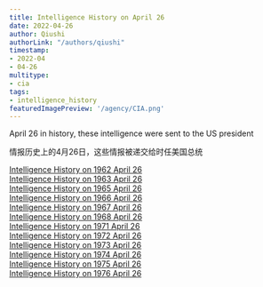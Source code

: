 ```yaml
---
title: Intelligence History on April 26
date: 2022-04-26
author: Qiushi 
authorLink: "/authors/qiushi"
timestamp: 
- 2022-04
- 04-26
multitype: 
- cia
tags: 
- intelligence_history
featuredImagePreview: '/agency/CIA.png'
---
```



April 26 in history, these intelligence were sent to the US president

情报历史上的4月26日，这些情报被递交给时任美国总统

<!--more-->







[Intelligence History on 1962 April 26](/dailybrief/1962-04-26)   
[Intelligence History on 1963 April 26](/dailybrief/1963-04-26)   
[Intelligence History on 1965 April 26](/dailybrief/1965-04-26)   
[Intelligence History on 1966 April 26](/dailybrief/1966-04-26)   
[Intelligence History on 1967 April 26](/dailybrief/1967-04-26)   
[Intelligence History on 1968 April 26](/dailybrief/1968-04-26)   
[Intelligence History on 1971 April 26](/dailybrief/1971-04-26)   
[Intelligence History on 1972 April 26](/dailybrief/1972-04-26)   
[Intelligence History on 1973 April 26](/dailybrief/1973-04-26)   
[Intelligence History on 1974 April 26](/dailybrief/1974-04-26)   
[Intelligence History on 1975 April 26](/dailybrief/1975-04-26)   
[Intelligence History on 1976 April 26](/dailybrief/1976-04-26)   
